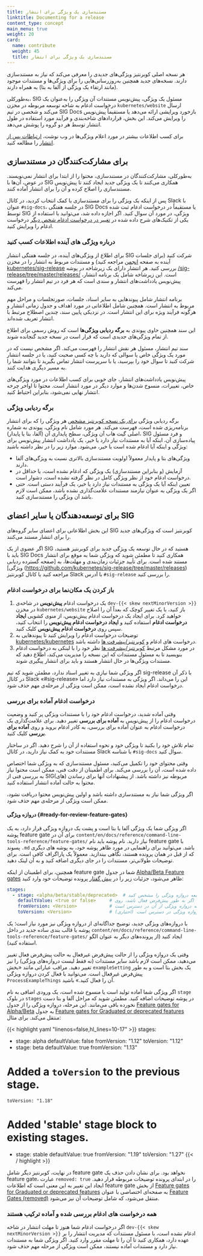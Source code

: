 ```yaml
---
title: مستندسازی یک ویژگی برای انتشار
linktitle: Documenting for a release
content_type: concept
main_menu: true
weight: 20
card:
  name: contribute
  weight: 45
  title: مستندسازی یک ویژگی برای انتشار
---
```

<!-- overview -->

هر نسخه اصلی کوبرنتیز ویژگی‌های جدیدی را معرفی می‌کند که نیاز به مستندسازی دارند. نسخه‌های جدید همچنین به‌روزرسانی‌هایی را برای ویژگی‌ها و مستندات موجود (مانند ارتقاء یک ویژگی از آلفا به بتا) به همراه دارند.

به‌طورکلی، SIG مسئول یک ویژگی، پیش‌نویس مستندات آن ویژگی را به‌عنوان یک درخواست ادغام به شاخه توسعه مربوطه در مخزن `kubernetes/website` ارسال می‌کند و شخصی در تیم SIG Docs بازخورد ویرایشی ارائه می‌دهد یا مستقیماً پیش‌نویس را ویرایش می‌کند. این بخش، قراردادهای شاخه‌بندی و فرآیند مورد استفاده در طول انتشار توسط هر دو گروه را پوشش می‌دهد.

برای کسب اطلاعات بیشتر در مورد اعلام ویژگی‌ها در وب نوشت، [ارتباطات پس از انتشار](/docs/contribute/blog/release-comms/) را مطالعه کنید.
<!-- body -->

## برای مشارکت‌کنندگان در مستندسازی

به‌طورکلی، مشارکت‌کنندگان در مستندسازی، محتوا را از ابتدا برای انتشار نمی‌نویسند. در عوض، آن‌ها با SIG همکاری می‌کنند تا یک ویژگی جدید ایجاد کنند تا پیش‌نویس مستندسازی را اصلاح کرده و آن را برای انتشار آماده کنند.

پس از اینکه یک ویژگی را برای مستندسازی یا کمک انتخاب کردید، در کانال Slack با عنوان `#sig-docs`، در جلسه هفتگی SIG Docs یا مستقیماً در درخواست ادغام ثبت شده توسط SIG ویژگی، در مورد آن سوال کنید. اگر اجازه داده شد، می‌توانید با استفاده از یکی از تکنیک‌های شرح داده شده در [تغییر در درخواست ادغام شخص دیگر](/docs/contribute/review/for-approvers/#commit-into-another-person-s-pr) درخواست ادغام را ویرایش کنید.

### درباره ویژگی های آینده اطلاعات کسب کنید

برای اطلاع از ویژگی‌های آینده، در جلسه هفتگی انتشار SIG شرکت کنید (برای جلسات آینده به صفحه [انجمن](/community/) مراجعه کنید) و مستندات مربوط به انتشار را در مخزن [kubernetes/sig-release](https://github.com/kubernetes/sig-release/) بررسی کنید. هر انتشار دارای یک زیرشاخه در پوشه [/sig-release/tree/master/releases/](https://github.com/kubernetes/sig-release/tree/master/releases) است. این زیرشاخه شامل یک برنامه انتشار، پیش‌نویس یادداشت‌های انتشار و سندی است که هر فرد در تیم انتشار را فهرست می‌کند.

برنامه انتشار شامل پیوندهایی به سایر اسناد، جلسات، صورتجلسات و مراحل مهم مربوط به انتشار است. همچنین شامل اطلاعاتی در مورد اهداف و جدول زمانی انتشار و هرگونه فرآیند ویژه برای این انتشار است. در نزدیکی پایین سند، چندین اصطلاح مرتبط با انتشار تعریف شده‌اند.

این سند همچنین حاوی پیوندی به **برگه ردیابی ویژگی‌ها** است که روش رسمی برای اطلاع از تمام ویژگی‌های جدیدی است که قرار است در نسخه جدید گنجانده شوند.

سند تیم انتشار، مسئول هر نقش انتشار را فهرست می‌کند. اگر مشخص نیست که در مورد یک ویژگی خاص یا سوالی که دارید با چه کسی صحبت کنید، یا در جلسه انتشار شرکت کنید تا سوال خود را بپرسید، یا با سرپرست انتشار تماس بگیرید تا بتوانند شما را به مسیر دیگری هدایت کنند.

پیش‌نویس یادداشت‌های انتشار، جای خوبی برای کسب اطلاعات در مورد ویژگی‌های خاص، تغییرات، منسوخ شدن‌ها و موارد دیگر در مورد انتشار است. محتوا تا اواخر چرخه انتشار نهایی نمی‌شود، بنابراین احتیاط کنید.

### برگه ردیابی ویژگی

برگه ردیابی ویژگی [برای یک نسخه کوبرنتیز مشخص](https://github.com/kubernetes/sig-release/tree/master/releases) هر ویژگی را که برای انتشار برنامه‌ریزی شده است، فهرست می‌کند. هر مورد شامل نام ویژگی، پیوندی به شماره اصلی گیت هاب آن ویژگی، سطح پایداری آن (آلفا، بتا یا پایدار)، SIG و فرد مسئول پیاده‌سازی آن، اینکه آیا به مستندات نیاز دارد یا خیر، یک یادداشت انتشار پیش‌نویس برای ویژگی و اینکه آیا ادغام شده است یا خیر، می‌شود. موارد زیر را در نظر داشته باشید:

- ویژگی‌های بتا و پایدار معمولاً اولویت مستندسازی بالاتری نسبت به ویژگی‌های آلفا دارند.
- آزمایش (و بنابراین مستندسازی) یک ویژگی که ادغام نشده است، یا حداقل در درخواست ادغام خود از نظر ویژگی کامل در نظر گرفته نشده است، دشوار است.
- تعیین اینکه آیا یک ویژگی به مستندات نیاز دارد یا خیر، یک فرآیند دستی است. حتی اگر یک ویژگی به عنوان نیازمند مستندات علامت‌گذاری نشده باشد، ممکن است لازم باشد آن ویژگی را مستندسازی کنید.

## برای توسعه‌دهندگان یا سایر اعضای SIG

این بخش اطلاعاتی برای اعضای سایر گروه‌های SIG کوبرنتیز است که ویژگی‌های جدید را برای انتشار مستند می‌کنند.

اگر عضوی از یک SIG هستید که در حال توسعه یک ویژگی جدید برای کوبرنتیز هستید، باید با SIG Docs همکاری کنید تا مطمئن شوید که ویژگی شما به موقع برای انتشار مستند شده است. برای تأیید جزئیات زمان‌بندی و مهلت‌ها، به [صفحه گسترده ردیابی ویژگی] (https://github.com/kubernetes/sig-release/tree/master/releases) مراجعه کنید یا کانال کوبرنتیز Slack با آدرس `#sig-release` را بررسی کنید.

### باز کردن یک مکان‌نما برای درخواست ادغام

1. یک درخواست ادغام **پیش‌نویس** در شاخه‌ی `dev-{{< skew nextMinorVersion >}}` در مخزن `kubernetes/website` باز کنید، با یک تغییر کوچک که بعداً آن را اصلاح خواهید کرد. برای ایجاد یک درخواست ادغام پیش‌نویس، از منوی کشویی **ایجاد درخواست ادغام** استفاده کنید و **ایجاد درخواست ادغام پیش‌نویس** را انتخاب کنید، سپس روی **درخواست ادغام پیش‌نویس** کلیک کنید.
1. توضیحات درخواست ادغام را ویرایش کنید تا پیوندهایی به [kubernetes/kubernetes](https://github.com/kubernetes/kubernetes) درخواست های ادغام و [کوبرنتیز/پیشرفت ها](https://github.com/kubernetes/enhancements) داشته باشد.
1. در مورد مشکل مرتبط [کوبرنتیز/پیشرفت ها](https://github.com/kubernetes/enhancements) نظر خود را با لینکی به درخواست ادغام بنویسید تا به مسئول مستندات که این نسخه را مدیریت می‌کند، اطلاع دهید که مستندات ویژگی‌ها در حال انتشار هستند و باید برای انتشار پیگیری شوند.

اگر ویژگی شما نیازی به تغییر اسناد ندارد، مطمئن شوید که تیم sig-release با ذکر آن در کانال Slack «#sig-release» این را می‌داند. اگر ویژگی به مستندات نیاز دارد اما درخواست ادغام ایجاد نشده است، ممکن است ویژگی از مرحله‌ی مهم حذف شود.

### درخواست ادغام آماده برای بررسی

وقتی آماده شدید، درخواست ادغام خود را با مستندات ویژگی پر کنید و وضعیت درخواست ادغام را از پیش‌نویس به **آماده برای بررسی** تغییر دهید. برای علامت‌گذاری یک درخواست ادغام به عنوان آماده برای بررسی، به کادر ادغام بروید و روی **آماده برای بررسی** کلیک کنید.

تمام تلاش خود را بکنید تا ویژگی خود و نحوه استفاده از آن را شرح دهید. اگر در ساختار مستندات خود به کمک نیاز دارید، در کانال Slack با شناسه `#sig-docs` سوال کنید.

وقتی محتوای خود را تکمیل می‌کنید، مسئول مستندسازی که به ویژگی شما اختصاص داده شده است، آن را بررسی می‌کند. برای اطمینان از دقت فنی، ممکن است محتوا نیاز به بررسی فنی از SIG(های) مربوطه نیز داشته باشد. از پیشنهادات آنها برای رساندن محتوا به حالت آماده انتشار استفاده کنید.

اگر ویژگی شما نیاز به مستندسازی داشته باشد و اولین پیش‌نویس محتوا دریافت نشود، ممکن است ویژگی از مرحله‌ی مهم حذف شود.

#### دروازه ویژگی {#ready-for-review-feature-gates}

اگر ویژگی شما یک ویژگی آلفا یا بتا است و پشت یک دروازه ویژگی قرار دارد، به یک پوشه feature gate برای آن در `content/en/docs/reference/command-line-tools-reference/feature-gates/` نیاز دارید. نام پوشه باید نام feature gate با پسوند `.md` باشد. می‌توانید برای راهنمایی در مورد ظاهر پوشه خود، به پوشه های دیگری که از قبل در همان پرونده هستند، نگاهی بیندازید. معمولاً یک پاراگراف کافی است. برای توضیحات طولانی‌تر، مستندات را در جای دیگری اضافه کنید و به آن لینک دهید.

همچنین، برای اطمینان از اینکه feature gate شما در جدول [Alpha/Beta Feature gates](/docs/reference/command-line-tools-reference/feature-gates/#feature-gates-for-alpha-or-beta-features) ظاهر می‌شود، جزئیات زیر را در [پیش گفتار](https://gohugo.io/content-management/front-matter/) پرونده توضیحات خود وارد کنید:

```yaml
stages:
  - stage: <alpha/beta/stable/deprecated>  # مرحله توسعه دروازه ویژگی را مشخص کنید
    defaultValue: <true or false>     # اگر به طور پیش‌فرض فعال باشد، روی true و در غیر این صورت روی false تنظیم کنید.
    fromVersion: <Version>            # نسخه ای که دروازه ویژگی از آن در دسترس است
    toVersion: <Version>              # (اختیاری) نسخه ای که تا آن دروازه ویژگی در دسترس است
```

با دروازه‌های ویژگی جدید، توضیح جداگانه‌ای از دروازه ویژگی نیز مورد نیاز است؛ یک پوشه با قالب بندی ساده جدید در داخل `content/en/docs/reference/command-line-tools-reference/feature-gates/` ایجاد کنید (از پرونده‌های دیگر به عنوان الگو استفاده کنید).

وقتی یک دروازه ویژگی را از حالت پیش‌فرض غیرفعال به حالت پیش‌فرض فعال تغییر می‌دهید، ممکن است لازم باشد سایر مستندات (نه فقط لیست دروازه‌های ویژگی) را نیز تغییر دهید. مراقب عباراتی مانند «بخش `exampleSetting` یک بخش بتا است و به طور پیش‌فرض غیرفعال است. می‌توانید با فعال کردن دروازه ویژگی `ProcessExampleThings` آن را فعال کنید.» باشید.

اگر ویژگی شما آماده تولید است یا منسوخ شده است، یک ورودی اضافی به نام `stage` در بلوک `stages` در پوشه توضیحات اضافه کنید. مطمئن شوید که مراحل آلفا و بتا دست نخورده باقی می‌مانند. این مرحله، دروازه ویژگی را از جدول [Feature gates for Alpha/Beta](/docs/reference/command-line-tools-reference/feature-gates/#feature-gates-for-alpha-or-beta-features) به جدول [Feature gates for Graduated or deprecated features](/docs/reference/command-line-tools-reference/feature-gates/#feature-gates-for-graduated-or-deprecated-features) منتقل می‌کند. برای مثال:

{{< highlight yaml "linenos=false,hl_lines=10-17" >}}
stages:
  - stage: alpha 
    defaultValue: false
    fromVersion: "1.12"
    toVersion: "1.12"
  - stage: beta 
    defaultValue: true
    fromVersion: "1.13"
  # Added a `toVersion` to the previous stage.
    toVersion: "1.18"
  # Added 'stable' stage block to existing stages.
  - stage: stable
    defaultValue: true
    fromVersion: "1.19"
    toVersion: "1.27"
{{< / highlight >}}

در نهایت، کوبرنتیز دیگر شامل feature gate نخواهد بود. برای نشان دادن حذف یک feature gate، عبارت `removed: true` را در ابتدای پرونده توضیحات مربوطه قرار دهید. ایجاد این تغییر به این معنی است که اطلاعات feature gate از بخش [Feature gates for Graduated or deprecated features](/docs/reference/command-line-tools-reference/feature-gates-removed/#feature-gates-that-are-removed) به صفحه‌ای اختصاصی با عنوان [Feature Gates (removed)](/docs/reference/command-line-tools-reference/feature-gates-removed/) منتقل می‌شود، که شامل توضیحات آن نیز می‌شود.

### همه درخواست های ادغام بررسی شده و آماده ترکیب هستند

اگر درخواست ادغام شما هنوز تا مهلت انتشار در شاخه `dev-{{< skew nextMinorVersion >}}` ادغام نشده است، با مسئول مستندات که مدیریت انتشار را بر عهده دارد، همکاری کنید تا آن را تا مهلت مقرر وارد کنید. اگر ویژگی شما به مستندات نیاز دارد و مستندات آماده نیستند، ممکن است ویژگی از مرحله مهم حذف شود.